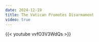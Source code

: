 ```yaml
---
date: 2024-12-19
title: The Vatican Promotes Disarmament
video: true
---
```



{{< youtube vvfO3V3WdQs >}}
